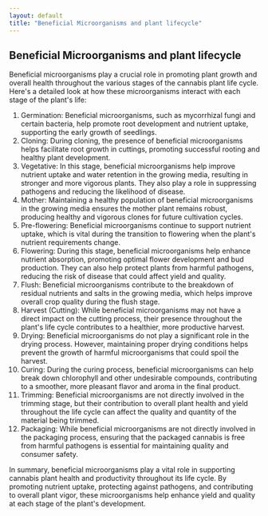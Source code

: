 ```yaml
---
layout: default
title: "Beneficial Microorganisms and plant lifecycle"
---
```


## Beneficial Microorganisms and plant lifecycle

Beneficial microorganisms play a crucial role in promoting plant growth and overall health throughout the various stages of the cannabis plant life cycle. Here's a detailed look at how these microorganisms interact with each stage of the plant's life:

1. Germination: Beneficial microorganisms, such as mycorrhizal fungi and certain bacteria, help promote root development and nutrient uptake, supporting the early growth of seedlings.
2. Cloning: During cloning, the presence of beneficial microorganisms helps facilitate root growth in cuttings, promoting successful rooting and healthy plant development.
3. Vegetative: In this stage, beneficial microorganisms help improve nutrient uptake and water retention in the growing media, resulting in stronger and more vigorous plants. They also play a role in suppressing pathogens and reducing the likelihood of disease.
4. Mother: Maintaining a healthy population of beneficial microorganisms in the growing media ensures the mother plant remains robust, producing healthy and vigorous clones for future cultivation cycles.
5. Pre-flowering: Beneficial microorganisms continue to support nutrient uptake, which is vital during the transition to flowering when the plant's nutrient requirements change.
6. Flowering: During this stage, beneficial microorganisms help enhance nutrient absorption, promoting optimal flower development and bud production. They can also help protect plants from harmful pathogens, reducing the risk of disease that could affect yield and quality.
7. Flush: Beneficial microorganisms contribute to the breakdown of residual nutrients and salts in the growing media, which helps improve overall crop quality during the flush stage.
8. Harvest (Cutting): While beneficial microorganisms may not have a direct impact on the cutting process, their presence throughout the plant's life cycle contributes to a healthier, more productive harvest.
9. Drying: Beneficial microorganisms do not play a significant role in the drying process. However, maintaining proper drying conditions helps prevent the growth of harmful microorganisms that could spoil the harvest.
10. Curing: During the curing process, beneficial microorganisms can help break down chlorophyll and other undesirable compounds, contributing to a smoother, more pleasant flavor and aroma in the final product.
11. Trimming: Beneficial microorganisms are not directly involved in the trimming stage, but their contribution to overall plant health and yield throughout the life cycle can affect the quality and quantity of the material being trimmed.
12. Packaging: While beneficial microorganisms are not directly involved in the packaging process, ensuring that the packaged cannabis is free from harmful pathogens is essential for maintaining quality and consumer safety.

In summary, beneficial microorganisms play a vital role in supporting cannabis plant health and productivity throughout its life cycle. By promoting nutrient uptake, protecting against pathogens, and contributing to overall plant vigor, these microorganisms help enhance yield and quality at each stage of the plant's development.
